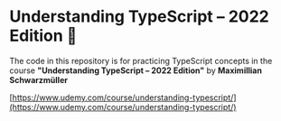 # Understanding TypeScript – 2022 Edition 📝

The code in this repository is for practicing TypeScript concepts in the course **"Understanding TypeScript – 2022 Edition"** by **Maximillian Schwarzmüller**

[https://www.udemy.com/course/understanding-typescript/](https://www.udemy.com/course/understanding-typescript/)
